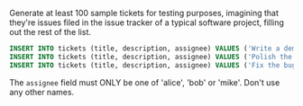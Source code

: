 Generate at least 100 sample tickets for testing purposes, imagining that they're issues filed in the issue tracker of a typical software project, filling out the rest of the list.

```sql
INSERT INTO tickets (title, description, assignee) VALUES ('Write a demo app for KotlinConf', 'It should demo the use of Jetpack Compose, Conveyor and PostgreSQL', 'alice');
INSERT INTO tickets (title, description, assignee) VALUES ('Polish the user interface', 'It could be prettier!', 'bob');
INSERT INTO tickets (title, description, assignee) VALUES ('Fix the bugs', 'There are a lot of crashes.', 'mike');
```

The `assignee` field must ONLY be one of 'alice', 'bob' or 'mike'. Don't use any other names.
